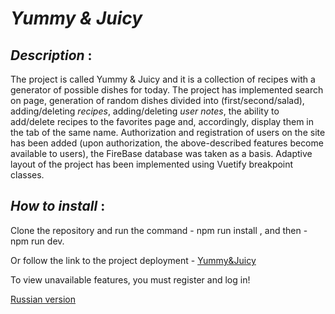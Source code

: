 # *Yummy & Juicy*

## *Description* :  

The project is called Yummy & Juicy and it is a collection of recipes with a generator of possible dishes for today.
The project has implemented search on page, generation of random dishes divided into (first/second/salad), adding/deleting *recipes*, adding/deleting *user notes*, the ability to add/delete recipes to the favorites page and, accordingly, display them in the tab of the same name. Authorization and registration of users on the site has been added (upon authorization, the above-described features become available to users), the FireBase database was taken as a basis. Adaptive layout of the project has been implemented using Vuetify breakpoint classes.

## *_How to install_* :
Clone the repository and run the command - npm run install , and then - npm run dev.

Or follow the link to the project deployment - [Yummy&Juicy](https://flaxidhair.github.io/Recipe-Cite/#/)
 

To view unavailable features, you must register and log in!

[Russian version](https://github.com/FlaxidHair/Recipe-Cite/blob/master/README.md)
